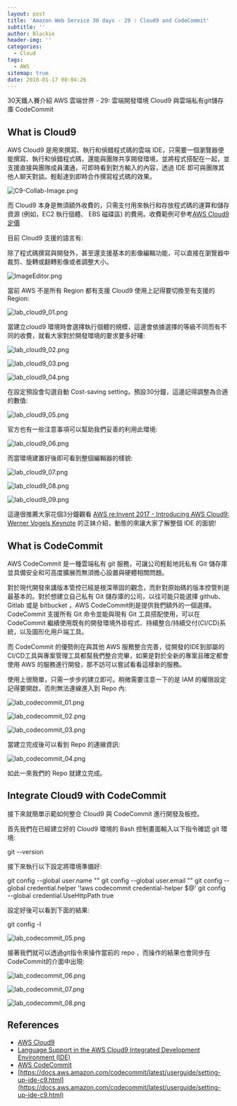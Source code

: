 ```yaml
---
layout: post
title: 'Amazon Web Service 30 days - 29 : Cloud9 and CodeCommit'
subtitle: ''
author: Blackie
header-img: ''
categories:
  - Cloud
tags:
  - AWS
sitemap: true
date: 2018-01-17 00:04:26
---
```


30天鐵人賽介紹 AWS 雲端世界 - 29: 雲端開發環境 Cloud9 與雲端私有git儲存庫 CodeCommit

<!-- More -->

## What is Cloud9 ##

AWS Cloud9 是用來撰寫、執行和偵錯程式碼的雲端 IDE，只需要一個瀏覽器便能撰寫、執行和偵錯程式碼，還能與團隊共享開發環境，並將程式搭配在一起，並支援直接與團隊成員溝通，可即時看到對方輸入的內容，透過 IDE 即可與團隊其他人聊天對談。輕鬆達到即時合作撰寫程式碼的效果。

![C9-Collab-Image.png](C9-Collab-Image.png)

而 Cloud9 本身是無須額外收費的，只需支付用來執行和存放程式碼的運算和儲存資源 (例如，EC2 執行個體、 EBS 磁碟區) 的費用。收費範例可參考[AWS Cloud9 定價](https://aws.amazon.com/tw/cloud9/pricing/)

目前 Cloud9 支援的語言有:

除了程式碼撰寫與開發外，甚至還支援基本的影像編輯功能，可以直接在瀏覽器中裁剪、旋轉或翻轉影像或者調整大小。

![ImageEditor.png](ImageEditor.png)

當前 AWS 不是所有 Region 都有支援 Cloud9 使用上記得要切換至有支援的 Region:

![lab_cloud9_01.png](lab_cloud9_01.png)

當建立cloud9 環境時會選擇執行個體的規模，這邊會依據選擇的等級不同而有不同的收費，就看大家對於開發環境的要求要多好瞜:

![lab_cloud9_02.png](lab_cloud9_02.png)

![lab_cloud9_03.png](lab_cloud9_03.png)

![lab_cloud9_04.png](lab_cloud9_04.png)

在設定預設會勾選自動 Cost-saving setting，預設30分鐘，這邊記得調整為合適的數值:

![lab_cloud9_05.png](lab_cloud9_05.png)

官方也有一些注意事項可以幫助我們妥善的利用此環境:

![lab_cloud9_06.png](lab_cloud9_06.png)

而當環境建置好後即可看到整個編輯器的樣貌:

![lab_cloud9_07.png](lab_cloud9_07.png)

![lab_cloud9_08.png](lab_cloud9_08.png)

![lab_cloud9_09.png](lab_cloud9_09.png)

這邊很推薦大家花個3分鐘觀看 [AWS re:Invent 2017 - Introducing AWS Cloud9: Werner Vogels Keynote](https://www.youtube.com/watch?v=fwFoU_Wb-fU) 的正妹介紹，動態的來讓大家了解整個 IDE 的面貌!

## What is CodeCommit ##

AWS CodeCommit 是一種雲端私有 git 服務，可讓公司輕鬆地託私有 Git 儲存庫並具備安全和可高度擴展而無須擔心設置與硬體相關問題。

對於現代開發來講版本管控已經是根深蒂固的觀念，而針對原始碼的版本控管則是最基本的。對於想建立自己私有 Git 儲存庫的公司，以往可能只能選擇 github、Gitlab 或是 bitbucket ，AWS CodeCommit則是提供我們額外的一個選擇。 CodeCommit 支援所有 Git 命令並能與現有 Git 工具搭配使用，可以在 CodeCommit 繼續使用既有的開發環境外掛程式、持續整合/持續交付(CI/CD)系統，以及圖形化用戶端工具。

而 CodeCommit 的優勢則在與其他 AWS 服務整合完善，從開發的IDE到部屬的CI/CD工具與專案管理工具都幫我們整合完畢，如果是對於全新的專案且確定都會使用 AWS 的服務進行開發，那不訪可以嘗試看看這樣新的服務。

使用上很簡單，只需一步步的建立即可。稍微需要注意一下的是 IAM 的權限設定記得要開啟，否則無法連線進入到 Repo 內:

![lab_codecommit_01.png](lab_codecommit_01.png)

![lab_codecommit_02.png](lab_codecommit_02.png)

![lab_codecommit_03.png](lab_codecommit_03.png)

當建立完成後可以看到 Repo 的連線資訊:

![lab_codecommit_04.png](lab_codecommit_04.png)

如此一來我們的 Repo 就建立完成。

## Integrate Cloud9 with CodeCommit ##

接下來就簡單示範如何整合 Cloud9 與 CodeCommit 進行開發及板控。

首先我們在已經建立好的 Cloud9 環境的 Bash 控制畫面輸入以下指令確認 git 環境:

  git --version

接下來執行以下設定將環境準備好:

  git config --global user.name "<name>"
  git config --global user.email "<email>"
  git config --global credential.helper '!aws codecommit credential-helper $@'
  git config --global credential.UseHttpPath true

設定好後可以看到下面的結果:

  git config -l

![lab_codecommit_05.png](lab_codecommit_05.png)

接著我們就可以透過git指令來操作當前的 repo ，而操作的結果也會同步在 CodeCommit的介面中出現:

![lab_codecommit_06.png](lab_codecommit_06.png)

![lab_codecommit_07.png](lab_codecommit_07.png)

![lab_codecommit_08.png](lab_codecommit_08.png)

## References ##

- [AWS Cloud9](https://aws.amazon.com/tw/cloud9/)
- [Language Support in the AWS Cloud9 Integrated Development Environment (IDE)](https://docs.aws.amazon.com/cloud9/latest/user-guide/language-support.html)
- [AWS CodeCommit](https://aws.amazon.com/tw/codecommit/)
- [https://docs.aws.amazon.com/codecommit/latest/userguide/setting-up-ide-c9.html](https://docs.aws.amazon.com/codecommit/latest/userguide/setting-up-ide-c9.html)